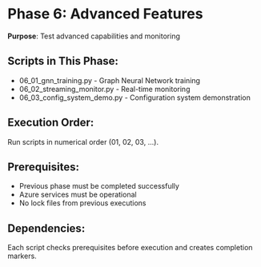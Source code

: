 # Phase 6: Advanced Features

**Purpose**: Test advanced capabilities and monitoring

## Scripts in This Phase:

- 06_01_gnn_training.py - Graph Neural Network training
- 06_02_streaming_monitor.py - Real-time monitoring
- 06_03_config_system_demo.py - Configuration system demonstration

## Execution Order:

Run scripts in numerical order (01, 02, 03, ...).

## Prerequisites:

- Previous phase must be completed successfully
- Azure services must be operational
- No lock files from previous executions

## Dependencies:

Each script checks prerequisites before execution and creates completion markers.
